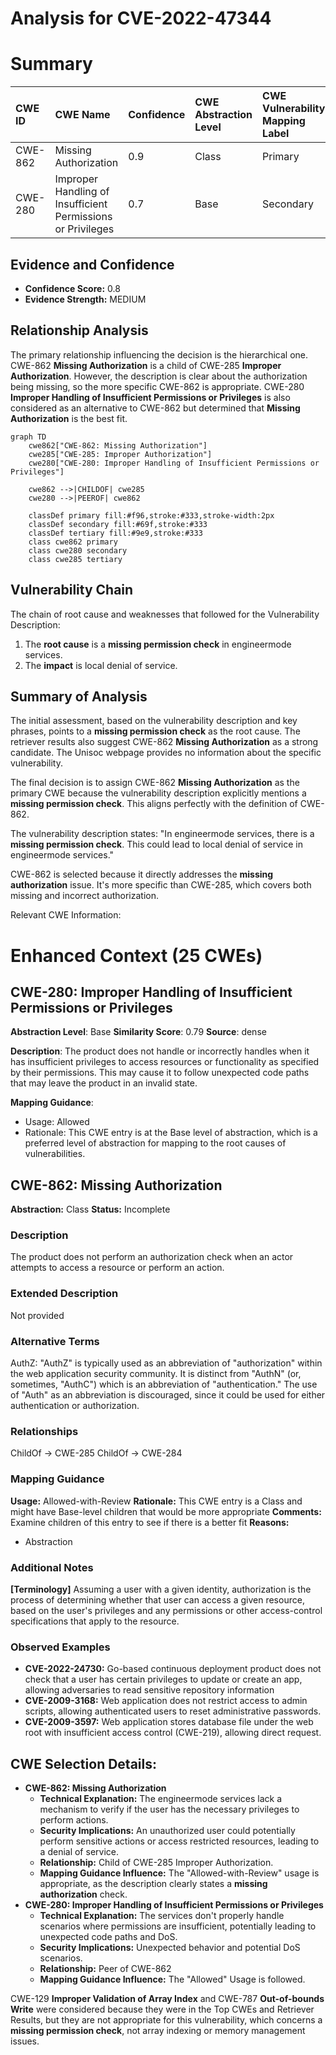 # Analysis for CVE-2022-47344

# Summary
| CWE ID  | CWE Name                                                      | Confidence | CWE Abstraction Level | CWE Vulnerability Mapping Label | CWE-Vulnerability Mapping Notes |
| :-------- | :------------------------------------------------------------ | :--------- | :---------------------- | :------------------------------ | :------------------------------ |
| CWE-862 | Missing Authorization                                          | 0.9        | Class                   | Primary                         | Allowed-with-Review             |
| CWE-280 | Improper Handling of Insufficient Permissions or Privileges | 0.7        | Base                    | Secondary                       | Allowed                         |

## Evidence and Confidence

*   **Confidence Score:** 0.8
*   **Evidence Strength:** MEDIUM

## Relationship Analysis
The primary relationship influencing the decision is the hierarchical one. CWE-862 **Missing Authorization** is a child of CWE-285 **Improper Authorization**. However, the description is clear about the authorization being missing, so the more specific CWE-862 is appropriate. CWE-280 **Improper Handling of Insufficient Permissions or Privileges** is also considered as an alternative to CWE-862 but determined that **Missing Authorization** is the best fit.

```mermaid
graph TD
    cwe862["CWE-862: Missing Authorization"]
    cwe285["CWE-285: Improper Authorization"]
    cwe280["CWE-280: Improper Handling of Insufficient Permissions or Privileges"]

    cwe862 -->|CHILDOF| cwe285
    cwe280 -->|PEEROF| cwe862

    classDef primary fill:#f96,stroke:#333,stroke-width:2px
    classDef secondary fill:#69f,stroke:#333
    classDef tertiary fill:#9e9,stroke:#333
    class cwe862 primary
    class cwe280 secondary
    class cwe285 tertiary
```

## Vulnerability Chain
The chain of root cause and weaknesses that followed for the Vulnerability Description:
1.  The **root cause** is a **missing permission check** in engineermode services.
2.  The **impact** is local denial of service.

## Summary of Analysis
The initial assessment, based on the vulnerability description and key phrases, points to a **missing permission check** as the root cause. The retriever results also suggest CWE-862 **Missing Authorization** as a strong candidate. The Unisoc webpage provides no information about the specific vulnerability.

The final decision is to assign CWE-862 **Missing Authorization** as the primary CWE because the vulnerability description explicitly mentions a **missing permission check**. This aligns perfectly with the definition of CWE-862.

The vulnerability description states: "In engineermode services, there is a **missing permission check**. This could lead to local denial of service in engineermode services."

CWE-862 is selected because it directly addresses the **missing authorization** issue. It's more specific than CWE-285, which covers both missing and incorrect authorization.

Relevant CWE Information:

# Enhanced Context (25 CWEs)

## CWE-280: Improper Handling of Insufficient Permissions or Privileges
**Abstraction Level**: Base
**Similarity Score**: 0.79
**Source**: dense

**Description**:
The product does not handle or incorrectly handles when it has insufficient privileges to access resources or functionality as specified by their permissions. This may cause it to follow unexpected code paths that may leave the product in an invalid state.

**Mapping Guidance**:
- Usage: Allowed
- Rationale: This CWE entry is at the Base level of abstraction, which is a preferred level of abstraction for mapping to the root causes of vulnerabilities.

## CWE-862: Missing Authorization
**Abstraction:** Class
**Status:** Incomplete

### Description
The product does not perform an authorization check when an actor attempts to access a resource or perform an action.

### Extended Description
Not provided

### Alternative Terms
AuthZ: "AuthZ" is typically used as an abbreviation of "authorization" within the web application security community. It is distinct from "AuthN" (or, sometimes, "AuthC") which is an abbreviation of "authentication." The use of "Auth" as an abbreviation is discouraged, since it could be used for either authentication or authorization.

### Relationships
ChildOf -> CWE-285
ChildOf -> CWE-284

### Mapping Guidance
**Usage:** Allowed-with-Review
**Rationale:** This CWE entry is a Class and might have Base-level children that would be more appropriate
**Comments:** Examine children of this entry to see if there is a better fit
**Reasons:**
- Abstraction

### Additional Notes
**[Terminology]** Assuming a user with a given identity, authorization is the process of determining whether that user can access a given resource, based on the user's privileges and any permissions or other access-control specifications that apply to the resource.

### Observed Examples
- **CVE-2022-24730:** Go-based continuous deployment product does not check that a user has certain privileges to update or create an app, allowing adversaries to read sensitive repository information
- **CVE-2009-3168:** Web application does not restrict access to admin scripts, allowing authenticated users to reset administrative passwords.
- **CVE-2009-3597:** Web application stores database file under the web root with insufficient access control (CWE-219), allowing direct request.

## CWE Selection Details:

*   **CWE-862: Missing Authorization**
    *   **Technical Explanation:** The engineermode services lack a mechanism to verify if the user has the necessary privileges to perform actions.
    *   **Security Implications:** An unauthorized user could potentially perform sensitive actions or access restricted resources, leading to a denial of service.
    *   **Relationship:** Child of CWE-285 Improper Authorization.
    *   **Mapping Guidance Influence:** The "Allowed-with-Review" usage is appropriate, as the description clearly states a **missing authorization** check.
*   **CWE-280: Improper Handling of Insufficient Permissions or Privileges**
    *   **Technical Explanation:** The services don't properly handle scenarios where permissions are insufficient, potentially leading to unexpected code paths and DoS.
    *   **Security Implications:** Unexpected behavior and potential DoS scenarios.
    *   **Relationship:** Peer of CWE-862
    *   **Mapping Guidance Influence:** The "Allowed" Usage is followed.

CWE-129 **Improper Validation of Array Index** and CWE-787 **Out-of-bounds Write** were considered because they were in the Top CWEs and Retriever Results, but they are not appropriate for this vulnerability, which concerns a **missing permission check**, not array indexing or memory management issues.